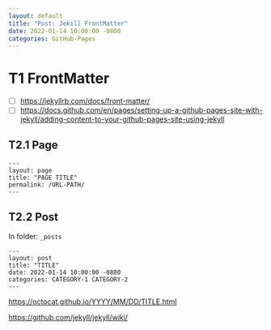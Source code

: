 ```yaml
---
layout: default
title: "Post: Jekill FrontMatter"
date: 2022-01-14 10:00:00 -0800
categories: GitHub-Pages
---
```



# T1 FrontMatter

- [ ] https://jekyllrb.com/docs/front-matter/
- [ ] https://docs.github.com/en/pages/setting-up-a-github-pages-site-with-jekyll/adding-content-to-your-github-pages-site-using-jekyll

## T2.1 Page

```
---
layout: page
title: "PAGE TITLE"
permalink: /URL-PATH/
---
```

## T2.2 Post

In folder: `_posts`

```
---
layout: post
title: "TITLE"
date: 2022-01-14 10:00:00 -0800
categories: CATEGORY-1 CATEGORY-2
---
``` 

https://octocat.github.io/YYYY/MM/DD/TITLE.html


https://github.com/jekyll/jekyll/wiki/


